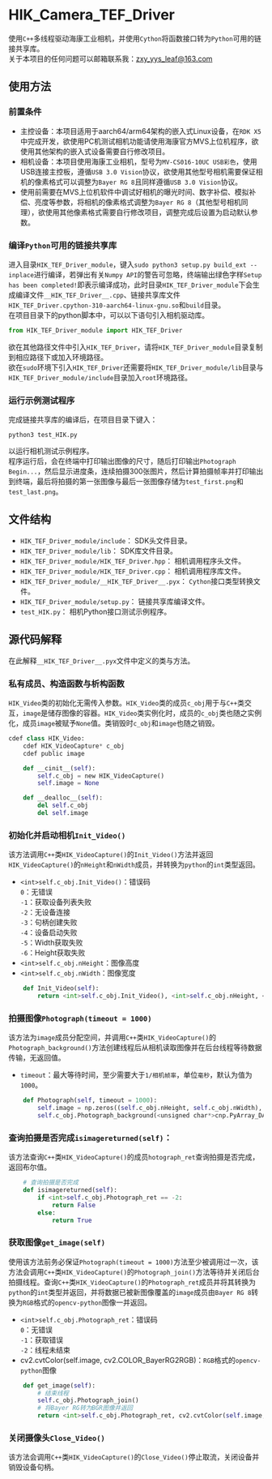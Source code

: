 # HIK_Camera_TEF_Driver
使用`C++`多线程驱动海康工业相机，并使用`Cython`将函数接口转为`Python`可用的链接共享库。  
关于本项目的任何问题可以邮箱联系我：zxy_yys_leaf@163.com  

## 使用方法
### 前置条件
- 主控设备：本项目适用于aarch64/arm64架构的嵌入式Linux设备，在`RDK X5`中完成开发，欲使用PC机测试相机功能请使用海康官方MVS上位机程序，欲使用其他架构的嵌入式设备需要自行修改项目。
- 相机设备：本项目使用海康工业相机，型号为`MV-CS016-10UC USB彩色`，使用USB连接主控板，遵循`USB 3.0 Vision`协议，欲使用其他型号相机需要保证相机的像素格式可以调整为`Bayer RG 8`且同样遵循`USB 3.0 Vision`协议。
- 使用前需要在MVS上位机软件中调试好相机的曝光时间、数字补偿、模拟补偿、亮度等参数，将相机的像素格式调整为`Bayer RG 8`（其他型号相机同理），欲使用其他像素格式需要自行修改项目，调整完成后设置为启动默认参数。
### 编译`Python`可用的链接共享库
进入目录`HIK_TEF_Driver_module`，键入`sudo python3 setup.py build_ext --inplace`进行编译，若弹出有关`Numpy API`的警告可忽略，终端输出绿色字样`Setup has been completed!`即表示编译成功，此时目录`HIK_TEF_Driver_module`下会生成编译文件`__HIK_TEF_Driver__.cpp`、链接共享库文件`HIK_TEF_Driver.cpython-310-aarch64-linux-gnu.so`和`build`目录。  
在项目目录下的python脚本中，可以以下语句引入相机驱动库。  
```python
from HIK_TEF_Driver_module import HIK_TEF_Driver
```
欲在其他路径文件中引入`HIK_TEF_Driver`，请将`HIK_TEF_Driver_module`目录复制到相应路径下或加入环境路径。  
欲在`sudo`环境下引入`HIK_TEF_Driver`还需要将`HIK_TEF_Driver_module/lib`目录与`HIK_TEF_Driver_module/include`目录加入`root`环境路径。  
### 运行示例测试程序
完成链接共享库的编译后，在项目目录下键入：  
```shell
python3 test_HIK.py
```
以运行相机测试示例程序。  
程序运行后，会在终端中打印输出图像的尺寸，随后打印输出`Photograph Begin...`，然后显示进度条，连续拍摄300张图片，然后计算拍摄帧率并打印输出到终端，最后将拍摄的第一张图像与最后一张图像存储为`test_first.png`和`test_last.png`。
## 文件结构
- `HIK_TEF_Driver_module/include`：
SDK头文件目录。  
- `HIK_TEF_Driver_module/lib`：
SDK库文件目录。  
- `HIK_TEF_Driver_module/HIK_TEF_Driver.hpp`：
相机调用程序头文件。  
- `HIK_TEF_Driver_module/HIK_TEF_Driver.cpp`：
相机调用程序库文件。  
- `HIK_TEF_Driver_module/__HIK_TEF_Driver__.pyx`：
`Cython`接口类型转换文件。  
- `HIK_TEF_Driver_module/setup.py`：
链接共享库编译文件。  
- `test_HIK.py`：
相机Python接口测试示例程序。  
## 源代码解释
在此解释`__HIK_TEF_Driver__.pyx`文件中定义的类与方法。  
### 私有成员、构造函数与析构函数
`HIK_Video`类的初始化无需传入参数。`HIK_Video`类的成员`c_obj`用于与`C++`类交互，`image`是储存图像的容器。`HIK_Video`类实例化时，成员的`c_obj`类也随之实例化，成员`image`被赋予`None`值。类销毁时`c_obj`和`image`也随之销毁。  
```python
cdef class HIK_Video:
    cdef HIK_VideoCapture* c_obj
    cdef public image

    def __cinit__(self):
        self.c_obj = new HIK_VideoCapture()
        self.image = None

    def __dealloc__(self):
        del self.c_obj
        del self.image
```
### 初始化并启动相机`Init_Video()`
该方法调用`C++`类`HIK_VideoCapture()`的`Init_Video()`方法并返回`HIK_VideoCapture()`的`nHeight`和`nWidth`成员，并转换为`python`的`int`类型返回。  
- `<int>self.c_obj.Init_Video()`：错误码  
`0`：无错误  
`-1`：获取设备列表失败  
`-2`：无设备连接  
`-3`：句柄创建失败  
`-4`：设备启动失败  
`-5`：Width获取失败  
`-6`：Height获取失败  
- `<int>self.c_obj.nHeight`：图像高度
- `<int>self.c_obj.nWidth`：图像宽度
```python
    def Init_Video(self):
        return <int>self.c_obj.Init_Video(), <int>self.c_obj.nHeight, <int>self.c_obj.nWidth
```
### 拍摄图像`Photograph(timeout = 1000)`
该方法为`image`成员分配空间，并调用`C++`类`HIK_VideoCapture()`的`Photograph_background()`方法创建线程后从相机读取图像并在后台线程等待数据传输，无返回值。  
- `timeout`：最大等待时间，至少需要大于`1/相机帧率`，单位`毫秒`，默认为值为`1000`。  
```python
    def Photograph(self, timeout = 1000):
        self.image = np.zeros((self.c_obj.nHeight, self.c_obj.nWidth), dtype=np.uint8)
        self.c_obj.Photograph_background(<unsigned char*>cnp.PyArray_DATA(self.image), 1000)
```
### 查询拍摄是否完成`isimagereturned(self)`：
该方法查询`C++`类`HIK_VideoCapture()`的成员`hotograph_ret`查询拍摄是否完成，返回布尔值。  
```python
    # 查询拍摄是否完成
    def isimagereturned(self):
        if <int>self.c_obj.Photograph_ret == -2:
            return False
        else:
            return True
```
### 获取图像`get_image(self)`
使用该方法前务必保证`Photograph(timeout = 1000)`方法至少被调用过一次，该方法会调用`C++`类`HIK_VideoCapture()`的`Photograph_join()`方法等待并关闭后台拍摄线程。查询`C++`类`HIK_VideoCapture()`的`Photograph_ret`成员并将其转换为`python`的`int`类型并返回，并将数据已被新图像覆盖的`image`成员由`Bayer RG 8`转换为`RGB`格式的`opencv-python`图像一并返回。
- `<int>self.c_obj.Photograph_ret`：错误码  
`0`：无错误  
`-1`：获取错误  
`-2`：线程未结束  
- cv2.cvtColor(self.image, cv2.COLOR_BayerRG2RGB)：`RGB`格式的`opencv-python`图像
```python
    def get_image(self):
        # 结束线程
        self.c_obj.Photograph_join()
        # 将Bayer RG转为BGR图像并返回
        return <int>self.c_obj.Photograph_ret, cv2.cvtColor(self.image, cv2.COLOR_BayerRG2RGB)
```
### 关闭摄像头`Close_Video()`
该方法会调用`C++`类`HIK_VideoCapture()`的`Close_Video()`停止取流，关闭设备并销毁设备句柄。